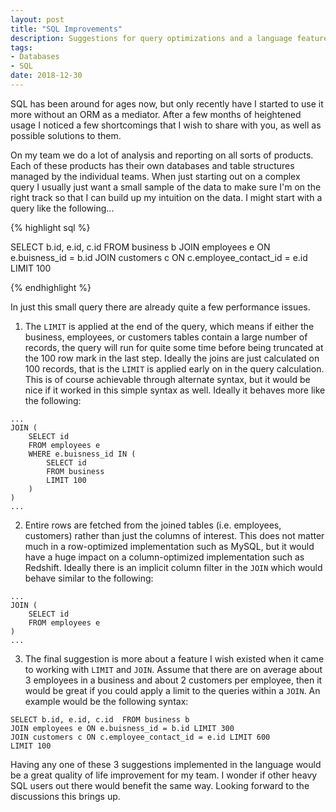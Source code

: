 ```yaml
---
layout: post
title: "SQL Improvements"
description: Suggestions for query optimizations and a language feature
tags:
- Databases
- SQL
date: 2018-12-30
---
```


SQL has been around for ages now, but only recently have I started to use it more without an ORM as a mediator. After a few months of heightened usage I noticed a few shortcomings that I wish to share with you, as well as possible solutions to them.

On my team we do a lot of analysis and reporting on all sorts of products. Each of these products has their own databases and table structures managed by the individual teams. When just starting out on a complex query I usually just want a small sample of the data to make sure I'm on the right track so that I can build up my intuition on the data. I might start with a query like the following...

{% highlight sql %}

SELECT b.id, e.id, c.id  FROM business b
JOIN employees e ON e.buisness_id = b.id
JOIN customers c ON c.employee_contact_id = e.id
LIMIT 100

{% endhighlight %}

In just this small query there are already quite a few performance issues.

1. The `LIMIT` is applied at the end of the query, which means if either the business, employees, or customers tables contain a large number of records, the query will run for quite some time before being truncated at the 100 row mark in the last step. Ideally the joins are just calculated on 100 records, that is the `LIMIT` is applied early on in the query calculation. This is of course achievable through alternate syntax, but it would be nice if it worked in this simple syntax as well. Ideally it behaves more like the following:

```
...
JOIN (
    SELECT id
    FROM employees e
    WHERE e.buisness_id IN (
        SELECT id
        FROM business
        LIMIT 100
    )
)
...
```

2. Entire rows are fetched from the joined tables (i.e. employees, customers) rather than just the columns of interest. This does not matter much in a row-optimized implementation such as MySQL, but it would have a huge impact on a column-optimized implementation such as Redshift. Ideally there is an implicit column filter in the `JOIN` which would behave similar to the following:
```
...
JOIN (
    SELECT id
    FROM employees e
)
...
```

3. The final suggestion is more about a feature I wish existed when it came to working with `LIMIT` and `JOIN`. Assume that there are on average about 3 employees in a business and about 2 customers per employee, then it would be great if you could apply a limit to the queries within a `JOIN`. An example would be the following syntax:
```
SELECT b.id, e.id, c.id  FROM business b
JOIN employees e ON e.buisness_id = b.id LIMIT 300
JOIN customers c ON c.employee_contact_id = e.id LIMIT 600
LIMIT 100
```

Having any one of these 3 suggestions implemented in the language would be a great quality of life improvement for my team. I wonder if other heavy SQL users out there would benefit the same way. Looking forward to the discussions this brings up.
